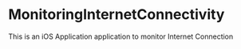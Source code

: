 # MonitoringInternetConnectivity

This is an iOS Application application to monitor Internet Connection
